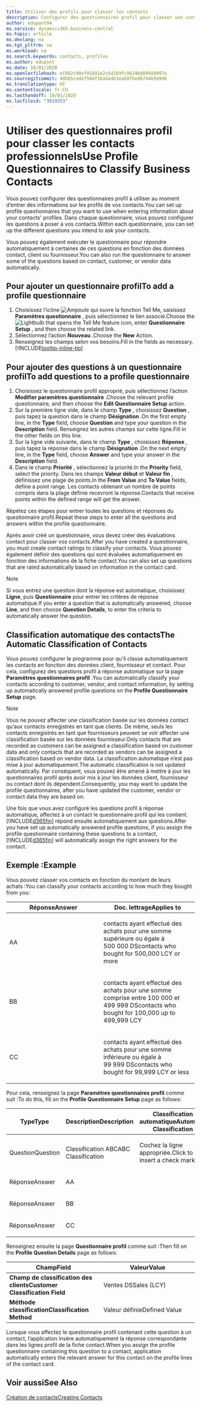 ```yaml
---
title: Utiliser des profils pour classer les contacts
description: Configurer des questionnaires profil pour classer vos contacts professionnels
author: edupont04
ms.service: dynamics365-business-central
ms.topic: article
ms.devlang: na
ms.tgt_pltfrm: na
ms.workload: na
ms.search.keywords: contacts, profiles
ms.author: edupont
ms.date: 10/01/2020
ms.openlocfilehash: ef8b2c90ef01841e2c641b9fc96348d899d4997e
ms.sourcegitcommit: ddbb5cede750df1baba4b3eab8fbed6744b5b9d6
ms.translationtype: HT
ms.contentlocale: fr-CH
ms.lasthandoff: 10/01/2020
ms.locfileid: "3919353"
---
```

# <a name="use-profile-questionnaires-to-classify-business-contacts"></a><span data-ttu-id="0d750-103">Utiliser des questionnaires profil pour classer les contacts professionnels</span><span class="sxs-lookup"><span data-stu-id="0d750-103">Use Profile Questionnaires to Classify Business Contacts</span></span>
<span data-ttu-id="0d750-104">Vous pouvez configurer des questionnaires profil à utiliser au moment d’entrer des informations sur les profils de vos contacts.</span><span class="sxs-lookup"><span data-stu-id="0d750-104">You can set up profile questionnaires that you want to use when entering information about your contacts' profiles.</span></span> <span data-ttu-id="0d750-105">Dans chaque questionnaire, vous pouvez configurer les questions à poser à vos contacts.</span><span class="sxs-lookup"><span data-stu-id="0d750-105">Within each questionnaire, you can set up the different questions you intend to ask your contacts.</span></span>  

<span data-ttu-id="0d750-106">Vous pouvez également exécuter le questionnaire pour répondre automatiquement à certaines de ces questions en fonction des données contact, client ou fournisseur.</span><span class="sxs-lookup"><span data-stu-id="0d750-106">You can also run the questionnaire to answer some of the questions based on contact, customer, or vendor data automatically.</span></span>  

## <a name="to-add-a-profile-questionnaire"></a><span data-ttu-id="0d750-107">Pour ajouter un questionnaire profil</span><span class="sxs-lookup"><span data-stu-id="0d750-107">To add a profile questionnaire</span></span>
1.  <span data-ttu-id="0d750-108">Choisissez l’icône ![Ampoule qui ouvre la fonction Tell Me](media/ui-search/search_small.png "Dites-moi ce que vous voulez faire"), saisissez **Paramètres questionnaire** , puis sélectionnez le lien associé.</span><span class="sxs-lookup"><span data-stu-id="0d750-108">Choose the ![Lightbulb that opens the Tell Me feature](media/ui-search/search_small.png "Tell me what you want to do") icon, enter **Questionnaire Setup** , and then choose the related link.</span></span>  
2.  <span data-ttu-id="0d750-109">Sélectionnez l’action **Nouveau** .</span><span class="sxs-lookup"><span data-stu-id="0d750-109">Choose the **New** Action.</span></span>  
3.  <span data-ttu-id="0d750-110">Renseignez les champs selon vos besoins.</span><span class="sxs-lookup"><span data-stu-id="0d750-110">Fill in the fields as necessary.</span></span> [!INCLUDE[tooltip-inline-tip](includes/tooltip-inline-tip_md.md)]  

## <a name="to-add-questions-to-a-profile-questionnaire"></a><span data-ttu-id="0d750-111">Pour ajouter des questions à un questionnaire profil</span><span class="sxs-lookup"><span data-stu-id="0d750-111">To add questions to a profile questionnaire</span></span>
1.  <span data-ttu-id="0d750-112">Choisissez le questionnaire profil approprié, puis sélectionnez l’action **Modifier paramètres questionnaire** .</span><span class="sxs-lookup"><span data-stu-id="0d750-112">Choose the relevant profile questionnaire, and then choose the **Edit Questionnaire Setup** action.</span></span>  
2.  <span data-ttu-id="0d750-113">Sur la première ligne vide, dans le champ **Type** , choisissez **Question** , puis tapez la question dans le champ **Désignation** .</span><span class="sxs-lookup"><span data-stu-id="0d750-113">On the first empty line, in the **Type** field, choose **Question** and type your question in the **Description** field.</span></span> <span data-ttu-id="0d750-114">Renseignez les autres champs sur cette ligne.</span><span class="sxs-lookup"><span data-stu-id="0d750-114">Fill in the other fields on this line.</span></span>  
3.  <span data-ttu-id="0d750-115">Sur la ligne vide suivante, dans le champ **Type** , choisissez **Réponse** , puis tapez la réponse dans le champ **Désignation** .</span><span class="sxs-lookup"><span data-stu-id="0d750-115">On the next empty line, in the **Type** field, choose **Answer** and type your answer in the **Description** field.</span></span>  
4.  <span data-ttu-id="0d750-116">Dans le champ **Priorité** , sélectionnez la priorité.</span><span class="sxs-lookup"><span data-stu-id="0d750-116">In the **Priority** field, select the priority.</span></span> <span data-ttu-id="0d750-117">Dans les champs **Valeur début** et **Valeur fin** , définissez une plage de points.</span><span class="sxs-lookup"><span data-stu-id="0d750-117">In the **From Value** and **To Value** fields, define a point range.</span></span> <span data-ttu-id="0d750-118">Les contacts obtenant un nombre de points compris dans la plage définie recevront la réponse.</span><span class="sxs-lookup"><span data-stu-id="0d750-118">Contacts that receive points within the defined range will get the answer.</span></span>  

<span data-ttu-id="0d750-119">Répétez ces étapes pour entrer toutes les questions et réponses du questionnaire profil.</span><span class="sxs-lookup"><span data-stu-id="0d750-119">Repeat these steps to enter all the questions and answers within the profile questionnaire.</span></span>

<span data-ttu-id="0d750-120">Après avoir créé un questionnaire, vous devez créer des évaluations contact pour classer vos contacts.</span><span class="sxs-lookup"><span data-stu-id="0d750-120">After you have created a questionnaire, you must create contact ratings to classify your contacts.</span></span> <span data-ttu-id="0d750-121">Vous pouvez également définir des questions qui sont évaluées automatiquement en fonction des informations de la fiche contact.</span><span class="sxs-lookup"><span data-stu-id="0d750-121">You can also set up questions that are rated automatically based on information in the contact card.</span></span>  

> [!NOTE]
> <span data-ttu-id="0d750-122">Si vous entrez une question dont la réponse est automatique, choisissez <STRONG>Ligne</STRONG>, puis <STRONG>Questionnaire</STRONG> pour entrer les critères de réponse automatique.</span><span class="sxs-lookup"><span data-stu-id="0d750-122">If you enter a question that is automatically answered, choose <STRONG>Line</STRONG>, and then choose <STRONG>Question Details</STRONG>, to enter the criteria to automatically answer the question.</span></span>

## <a name="the-automatic-classification-of-contacts"></a><span data-ttu-id="0d750-123">Classification automatique des contacts</span><span class="sxs-lookup"><span data-stu-id="0d750-123">The Automatic Classification of Contacts</span></span>
<span data-ttu-id="0d750-124">Vous pouvez configurer le programme pour qu’il classe automatiquement les contacts en fonction des données client, fournisseur et contact. Pour cela, configurez des questions profil à réponse automatique sur la page **Paramètres questionnaires profil** .</span><span class="sxs-lookup"><span data-stu-id="0d750-124">You can automatically classify your contacts according to customer, vendor, and contact information, by setting up automatically answered profile questions on the **Profile Questionnaire Setup** page.</span></span>  

> [!NOTE]
> <span data-ttu-id="0d750-125">Vous ne pouvez affecter une classification basée sur les données contact qu’aux contacts enregistrés en tant que clients. De même, seuls les contacts enregistrés en tant que fournisseurs peuvent se voir affecter une classification basée sur les données fournisseur.</span><span class="sxs-lookup"><span data-stu-id="0d750-125">Only contacts that are recorded as customers can be assigned a classification based on customer data and only contacts that are recorded as vendors can be assigned a classification based on vendor data.</span></span> <span data-ttu-id="0d750-126">La classification automatique n’est pas mise à jour automatiquement.</span><span class="sxs-lookup"><span data-stu-id="0d750-126">The automatic classification is not updated automatically.</span></span> <span data-ttu-id="0d750-127">Par conséquent, vous pouvez être amené à mettre à jour les questionnaires profil après avoir mis à jour les données client, fournisseur ou contact dont ils dépendent.</span><span class="sxs-lookup"><span data-stu-id="0d750-127">Consequently, you may want to update the profile questionnaires, after you have updated the customer, vendor or contact data they are based on.</span></span>  

<span data-ttu-id="0d750-128">Une fois que vous avez configuré les questions profil à réponse automatique, affectez à un contact le questionnaire profil qui les contient. [!INCLUDE[d365fin](includes/d365fin_md.md)] répond ensuite automatiquement aux questions.</span><span class="sxs-lookup"><span data-stu-id="0d750-128">After you have set up automatically answered profile questions, if you assign the profile questionnaire containing these questions to a contact, [!INCLUDE[d365fin](includes/d365fin_md.md)] will automatically assign the right answers for the contact.</span></span>  

## <a name="example"></a><span data-ttu-id="0d750-129">Exemple :</span><span class="sxs-lookup"><span data-stu-id="0d750-129">Example</span></span>
<span data-ttu-id="0d750-130">Vous pouvez classer vos contacts en fonction du montant de leurs achats :</span><span class="sxs-lookup"><span data-stu-id="0d750-130">You can classify your contacts according to how much they bought from you:</span></span>

<table>
<colgroup>
<col style="width: 50%" />
<col style="width: 50%" />
</colgroup>
<thead>
<tr class="header">
<th><span data-ttu-id="0d750-131"><strong>Réponse</strong></span><span class="sxs-lookup"><span data-stu-id="0d750-131"><strong>Answer</strong></span></span></th>
<th><span data-ttu-id="0d750-132"><strong>Doc. lettrage</strong></span><span class="sxs-lookup"><span data-stu-id="0d750-132"><strong>Applies to</strong></span></span></th>
</tr>
</thead>
<tbody>
<tr class="odd">
<td><p><span data-ttu-id="0d750-133">A</span><span class="sxs-lookup"><span data-stu-id="0d750-133">A</span></span></p></td>
<td><p><span data-ttu-id="0d750-134">contacts ayant effectué des achats pour une somme supérieure ou égale à 500 000 DS</span><span class="sxs-lookup"><span data-stu-id="0d750-134">contacts who bought for 500,000 LCY or more</span></span></p></td>
</tr>
<tr class="even">
<td><p><span data-ttu-id="0d750-135">B</span><span class="sxs-lookup"><span data-stu-id="0d750-135">B</span></span></p></td>
<td><p><span data-ttu-id="0d750-136">contacts ayant effectué des achats pour une somme comprise entre 100 000 et 499 999 DS</span><span class="sxs-lookup"><span data-stu-id="0d750-136">contacts who bought for 100,000 up to 499,999 LCY</span></span></p></td>
</tr>
<tr class="odd">
<td><p><span data-ttu-id="0d750-137">C</span><span class="sxs-lookup"><span data-stu-id="0d750-137">C</span></span></p></td>
<td><p><span data-ttu-id="0d750-138">contacts ayant effectué des achats pour une somme inférieure ou égale à 99 999 DS</span><span class="sxs-lookup"><span data-stu-id="0d750-138">contacts who bought for 99,999 LCY or less</span></span></p></td>
</tr>
</tbody>
</table>

<span data-ttu-id="0d750-139">Pour cela, renseignez la page **Paramètres questionnaires profil** comme suit :</span><span class="sxs-lookup"><span data-stu-id="0d750-139">To do this, fill on the **Profile Questionnaire Setup** page as follows:</span></span>


<table>
<colgroup>
<col style="width: 20%" />
<col style="width: 20%" />
<col style="width: 20%" />
<col style="width: 20%" />
<col style="width: 20%" />
</colgroup>
<thead>
<tr class="header">
<th><span data-ttu-id="0d750-140"><strong>Type</strong></span><span class="sxs-lookup"><span data-stu-id="0d750-140"><strong>Type</strong></span></span></th>
<th><span data-ttu-id="0d750-141"><strong>Description</strong></span><span class="sxs-lookup"><span data-stu-id="0d750-141"><strong>Description</strong></span></span></th>
<th><span data-ttu-id="0d750-142"><strong>Classification automatique</strong></span><span class="sxs-lookup"><span data-stu-id="0d750-142"><strong>Automatic Classification</strong></span></span></th>
<th><span data-ttu-id="0d750-143"><strong>Valeur début</strong></span><span class="sxs-lookup"><span data-stu-id="0d750-143"><strong>From Value</strong></span></span></th>
<th><span data-ttu-id="0d750-144"><strong>Valeur fin</strong></span><span class="sxs-lookup"><span data-stu-id="0d750-144"><strong>To Value</strong></span></span></th>
</tr>
</thead>
<tbody>
<tr class="odd">
<td><p><span data-ttu-id="0d750-145">Question</span><span class="sxs-lookup"><span data-stu-id="0d750-145">Question</span></span></p></td>
<td><p><span data-ttu-id="0d750-146">Classification ABC</span><span class="sxs-lookup"><span data-stu-id="0d750-146">ABC Classification</span></span></p></td>
<td><p><span data-ttu-id="0d750-147">Cochez la ligne appropriée.</span><span class="sxs-lookup"><span data-stu-id="0d750-147">Click to insert a check mark</span></span></p></td>
<td><p> </p></td>
<td><p> </p></td>
</tr>
<tr class="even">
<td><p><span data-ttu-id="0d750-148">Réponse</span><span class="sxs-lookup"><span data-stu-id="0d750-148">Answer</span></span></p></td>
<td><p><span data-ttu-id="0d750-149">A</span><span class="sxs-lookup"><span data-stu-id="0d750-149">A</span></span></p></td>
<td><p> </p></td>
<td><p><span data-ttu-id="0d750-150">500,000</span><span class="sxs-lookup"><span data-stu-id="0d750-150">500,000</span></span></p></td>
<td><p> </p></td>
</tr>
<tr class="odd">
<td><p><span data-ttu-id="0d750-151">Réponse</span><span class="sxs-lookup"><span data-stu-id="0d750-151">Answer</span></span></p></td>
<td><p><span data-ttu-id="0d750-152">B</span><span class="sxs-lookup"><span data-stu-id="0d750-152">B</span></span></p></td>
<td><p> </p></td>
<td><p><span data-ttu-id="0d750-153">100,000</span><span class="sxs-lookup"><span data-stu-id="0d750-153">100,000</span></span></p></td>
<td><p><span data-ttu-id="0d750-154">499,999</span><span class="sxs-lookup"><span data-stu-id="0d750-154">499,999</span></span></p></td>
</tr>
<tr class="even">
<td><p><span data-ttu-id="0d750-155">Réponse</span><span class="sxs-lookup"><span data-stu-id="0d750-155">Answer</span></span></p></td>
<td><p><span data-ttu-id="0d750-156">C</span><span class="sxs-lookup"><span data-stu-id="0d750-156">C</span></span></p></td>
<td><p> </p></td>
<td><p> </p></td>
<td><p><span data-ttu-id="0d750-157">99,999</span><span class="sxs-lookup"><span data-stu-id="0d750-157">99,999</span></span></p></td>
</tr>
</tbody>
</table>

<span data-ttu-id="0d750-158">Renseignez ensuite la page **Questionnaire profil** comme suit :</span><span class="sxs-lookup"><span data-stu-id="0d750-158">Then fill on the **Profile Question Details** page as follows:</span></span>
<table>
<colgroup>
<col style="width: 50%" />
<col style="width: 50%" />
</colgroup>
<thead>
<tr class="header">
<th><span data-ttu-id="0d750-159"><strong>Champ</strong></span><span class="sxs-lookup"><span data-stu-id="0d750-159"><strong>Field</strong></span></span></th>
<th><span data-ttu-id="0d750-160"><strong>Valeur</strong></span><span class="sxs-lookup"><span data-stu-id="0d750-160"><strong>Value</strong></span></span></th>
</tr>
</thead>
<tbody>
<tr>
<td><span data-ttu-id="0d750-161"><strong>Champ de classification des clients</strong></span><span class="sxs-lookup"><span data-stu-id="0d750-161"><strong>Customer Classification Field</strong></span></span></td>
<td><span data-ttu-id="0d750-162"><emphasis>Ventes DS</emphasis></span><span class="sxs-lookup"><span data-stu-id="0d750-162"><emphasis>Sales (LCY)</emphasis></span></span></td>
</tr>
<tr>
<td><span data-ttu-id="0d750-163"><strong>Méthode classification</strong></span><span class="sxs-lookup"><span data-stu-id="0d750-163"><strong>Classification Method</strong></span></span></td>
<td><span data-ttu-id="0d750-164"><emphasis>Valeur définie</emphasis></span><span class="sxs-lookup"><span data-stu-id="0d750-164"><emphasis>Defined Value</emphasis></span></span></td>
</tr>
</tbody>
</table>

<span data-ttu-id="0d750-165">Lorsque vous affectez le questionnaire profil contenant cette question à un contact, l’application insère automatiquement la réponse correspondante dans les lignes profil de la fiche contact.</span><span class="sxs-lookup"><span data-stu-id="0d750-165">When you assign the profile questionnaire containing this question to a contact, application automatically enters the relevant answer for this contact on the profile lines of the contact card.</span></span>

## <a name="see-also"></a><span data-ttu-id="0d750-166">Voir aussi</span><span class="sxs-lookup"><span data-stu-id="0d750-166">See Also</span></span>
[<span data-ttu-id="0d750-167">Création de contacts</span><span class="sxs-lookup"><span data-stu-id="0d750-167">Creating Contacts</span></span>](marketing-create-contact-companies.md)  
